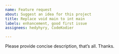 ```yaml
---
name: Feature request
about: Suggest an idea for this project
title: Replace void main to int main
labels: enhancement, good first issue
assignees: hedyhyry, CodeKodier

---
```


Please provide concise description, that’s all. Thanks.
